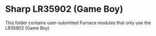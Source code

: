 # Sharp LR35902 (Game Boy)
This folder contains user-submitted Furnace modules that only use the LR35902 (Game Boy)

